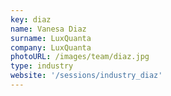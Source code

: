 ```yaml
---
key: diaz
name: Vanesa Diaz
surname: LuxQuanta
company: LuxQuanta
photoURL: /images/team/diaz.jpg
type: industry
website: '/sessions/industry_diaz'
---
```

